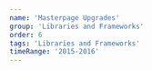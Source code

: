 ```yaml
---
name: 'Masterpage Upgrades'
group: 'Libraries and Frameworks'
order: 6
tags: 'Libraries and Frameworks'
timeRange: '2015-2016'
---
```

